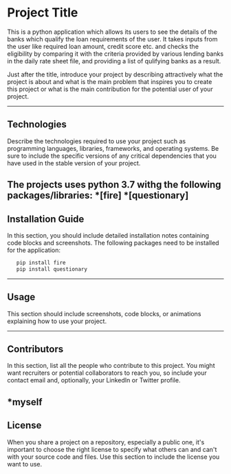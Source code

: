 # Project Title

This is a python application which allows its users to see the details of the banks which qualify the loan requirements of the user.
It takes inputs from the user like required loan amount, credit score etc. and checks the eligibility by comparing it with the criteria provided by various lending banks in the daily rate sheet file, and providing a list of qulifying banks as a result.

Just after the title, introduce your project by describing attractively what the project is about and what is the main problem that inspires you to create this project or what is the main contribution for the potential user of your project.

---

## Technologies

Describe the technologies required to use your project such as programming languages, libraries, frameworks, and operating systems. Be sure to include the specific versions of any critical dependencies that you have used in the stable version of your project.

The projects uses python 3.7 withg the following packages/libraries:
*[fire]
*[questionary]
---

## Installation Guide

In this section, you should include detailed installation notes containing code blocks and screenshots.
The following  packages need to be installed for the application:
```python
   pip install fire
   pip install questionary
   ```

---

## Usage

This section should include screenshots, code blocks, or animations explaining how to use your project.

---

## Contributors

In this section, list all the people who contribute to this project. You might want recruiters or potential collaborators to reach you, so include your contact email and, optionally, your LinkedIn or Twitter profile.

*myself
---

## License

When you share a project on a repository, especially a public one, it's important to choose the right license to specify what others can and can't with your source code and files. Use this section to include the license you want to use.

